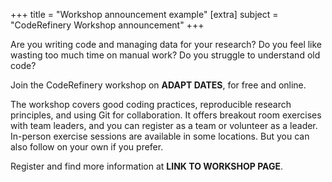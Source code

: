 +++
title = "Workshop announcement example"
[extra]
subject = "CodeRefinery Workshop announcement"
+++

Are you writing code and managing data for your research? Do you feel like
wasting too much time on manual work? Do you struggle to understand old code?

Join the CodeRefinery workshop on **ADAPT DATES**, for free and
online.

The workshop covers good coding practices, reproducible research principles,
and using Git for collaboration. It offers breakout room exercises with team
leaders, and you can register as a team or volunteer as a leader.  In-person
exercise sessions are available in some locations.  But you can also follow on
your own if you prefer.

Register and find more information at
**LINK TO WORKSHOP PAGE**.
